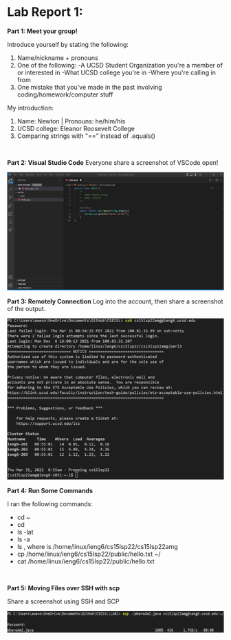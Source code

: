 # Lab Report 1:

**Part 1: Meet your group!**

Introduce yourself by stating the following:
  1. Name/nickname + pronouns
  2. One of the following:
    -A UCSD Student Organization you're a member of or interested in
    -What UCSD college you're in
    -Where you're calling in from
  3. One mistake that you've made in the past involving coding/homework/computer stuff

My introduction:
1. Name: Newton  |  Pronouns: he/him/his
2. UCSD college: Eleanor Roosevelt College
3. Comparing strings with "==" instead of .equals()
<br />

**Part 2: Visual Studio Code**
Everyone share a screenshot of VSCode open!

![Image](VSCode.png "VSCode Screenshot")
<br />

**Part 3: Remotely Connection**
Log into the account, then share a screenshot of the output.

![Image](LogIn.png "LogIn Screenshot")
<br />

**Part 4: Run Some Commands**

I ran the following commands:

* cd ~
* cd 
* ls -lat
* ls -a
* ls <directory>, where <directory> is /home/linux/ieng6/cs15lsp22/cs15lsp22amg
* cp /home/linux/ieng6/cs15lsp22/public/hello.txt ~/
* cat /home/linux/ieng6/cs15lsp22/public/hello.txt
<br />

**Part 5: Moving Files over SSH with scp**
  
Share a screenshot using SSH and SCP

![Image](SSHSCP.png "ssh scp Screenshot")










